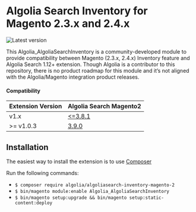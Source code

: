 Algolia Search Inventory for Magento 2.3.x and 2.4.x
==================

![Latest version](https://img.shields.io/badge/latest-1.0.4-green)

This Algolia_AlgoliaSearchInventory is a community-developed module to provide compatibility between Magento (2.3.x, 2.4.x) Inventory feature and Algolia Search 1.12+ extension. Though Algolia is a contributor to this repository, there is no product roadmap for this module and it’s not aligned with the Algolia/Magento integration product releases.

#### Compatibility

| Extension Version | Algolia Search Magento2                                                        |
|-------------------|---------------------------------------------------------------------------|
| v1.x              | [<=3.8.1](https://github.com/algolia/algoliasearch-magento-2/releases/tag/3.8.1) |
| >= v1.0.3            | [3.9.0](https://github.com/algolia/algoliasearch-magento-2/releases/tag/3.9.0)|


Installation
------------

The easiest way to install the extension is to use [Composer](https://getcomposer.org/)

Run the following commands:

- ```$ composer require algolia/algoliasearch-inventory-magento-2```
- ```$ bin/magento module:enable Algolia_AlgoliaSearchInventory```
- ```$ bin/magento setup:upgrade && bin/magento setup:static-content:deploy```
